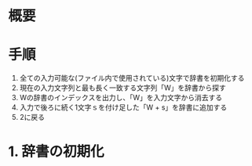 # 概要



# 手順
1. 全ての入力可能な(ファイル内で使用されている)文字で辞書を初期化する
2. 現在の入力文字列と最も長く一致する文字列「W」を辞書から探す
3. Wの辞書のインデックスを出力し、「W」を入力文字から消去する
4. 入力で後ろに続く1文字ｓを付け足した「W + s」を辞書に追加する
5. 2に戻る

# 1. 辞書の初期化